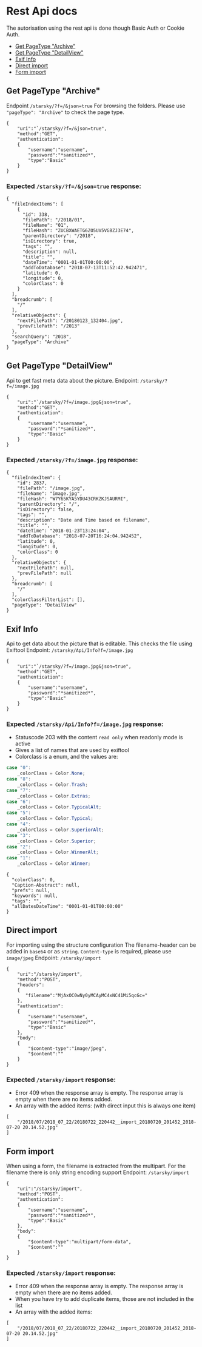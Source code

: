 
# Rest Api docs

The autorisation using the rest api is done though Basic Auth or Cookie Auth.
- [Get PageType	"Archive" ](#get-pagetypearchive)
- [Get PageType	"DetailView"](#get-pagetypedetailview)
- [Exif Info](#exif-info)
- [Direct import](#direct-import)
- [Form import](#form-import)

## Get PageType	"Archive" 
Endpoint `/starsky/?f=/&json=true` 
For browsing the folders. Please use  `"pageType": "Archive"` to check the page type. 
```
{
    "uri":"`/starsky/?f=/&json=true",
    "method":"GET",
    "authentication":
    {
        "username":"username",
        "password":"*sanitized*",
        "type":"Basic"
    }
}
```
### Expected `/starsky/?f=/&json=true` response:
```
{
  "fileIndexItems": [
    {
      "id": 338,
      "filePath": "/2018/01",
      "fileName": "01",
      "fileHash": "ZUCBXWAETG6ZO5UV5VGBZJ3E74",
      "parentDirectory": "/2018",
      "isDirectory": true,
      "tags": "",
      "description": null,
      "title": "",
      "dateTime": "0001-01-01T00:00:00",
      "addToDatabase": "2018-07-13T11:52:42.942471",
      "latitude": 0,
      "longitude": 0,
      "colorClass": 0
    }
  ],
  "breadcrumb": [
    "/"
  ],
  "relativeObjects": {
    "nextFilePath": "/20180123_132404.jpg",
    "prevFilePath": "/2013"
  },
  "searchQuery": "2018",
  "pageType": "Archive"
}
```



## Get PageType	"DetailView" 
Api to get fast meta data about the picture. 
Endpoint: `/starsky/?f=/image.jpg` 
```
{
    "uri":"`/starsky/?f=/image.jpg&json=true",
    "method":"GET",
    "authentication":
    {
        "username":"username",
        "password":"*sanitized*",
        "type":"Basic"
    }
}
```

### Expected `/starsky/?f=/image.jpg` response:

```
{
  "fileIndexItem": {
    "id": 2837,
    "filePath": "/image.jpg",
    "fileName": "image.jpg",
    "fileHash": "W7Y65KYA5YDU43CRKZKJSAURMI",
    "parentDirectory": "/",
    "isDirectory": false,
    "tags": "",
    "description": "Date and Time based on filename",
    "title": "",
    "dateTime": "2018-01-23T13:24:04",
    "addToDatabase": "2018-07-20T16:24:04.942452",
    "latitude": 0,
    "longitude": 0,
    "colorClass": 0
  },
  "relativeObjects": {
    "nextFilePath": null,
    "prevFilePath": null
  },
  "breadcrumb": [
    "/"
  ],
  "colorClassFilterList": [],
  "pageType": "DetailView"
}
```

## Exif Info
Api to get data about the picture that is editable. This checks the file using Exiftool
Endpoint: `/starsky/Api/Info?f=/image.jpg`
```
{
    "uri":"`/starsky/?f=/image.jpg&json=true",
    "method":"GET",
    "authentication":
    {
        "username":"username",
        "password":"*sanitized*",
        "type":"Basic"
    }
}
```
### Expected `/starsky/Api/Info?f=/image.jpg` response:
- Statuscode 203 with the content `read only` when readonly mode is active
- Gives a list of names that are used by exiftool
- Colorclass is a enum, and the values are:      
```cs
case "0":
    _colorClass = Color.None;
case "8":
    _colorClass = Color.Trash;
case "7":
    _colorClass = Color.Extras;
case "6":
    _colorClass = Color.TypicalAlt;
case "5":
    _colorClass = Color.Typical;
case "4":
    _colorClass = Color.SuperiorAlt;
case "3":
    _colorClass = Color.Superior;
case "2":
    _colorClass = Color.WinnerAlt;
case "1":
    _colorClass = Color.Winner;
```

```
{
  "colorClass": 0,
  "Caption-Abstract": null,
  "prefs": null,
  "keywords": null,
  "tags": "",
  "allDatesDateTime": "0001-01-01T00:00:00"
}
```



## Direct import
For importing using the structure configuration
The filename-header can be added in `base64` or as `string`.
`Content-type` is required, please use `image/jpeg`
Endpoint: `/starsky/import` 

```
{
    "uri":"/starsky/import",
    "method":"POST",
    "headers":
    {
       "filename":"MjAxOC0wNy0yMCAyMC4xNC41Mi5qcGc="
    },
    "authentication":
    {
        "username":"username",
        "password":"*sanitized*",
        "type":"Basic"
    },
    "body":
    {
        "$content-type":"image/jpeg",
        "$content":""
    }
}
```
### Expected `/starsky/import` response:
- Error 409 when the response array is empty. The response array is empty when there are no items added.
- An array with the added items: (with direct input this is always one item)
```
[
    "/2018/07/2018_07_22/20180722_220442__import_20180720_201452_2018-07-20 20.14.52.jpg"
]
```

## Form import
When using a form, the filename is extracted from the multipart. For the filename there is only string encoding support
Endpoint: `/starsky/import` 
```
{
    "uri":"/starsky/import",
    "method":"POST",
    "authentication":
    {
        "username":"username",
        "password":"*sanitized*",
        "type":"Basic"
    },
    "body":
    {
        "$content-type":"multipart/form-data",
        "$content":""
    }
}
```
### Expected `/starsky/import` response: 
- Error 409 when the response array is empty. The response array is empty when there are no items added.
- When you have try to add duplicate items, those are not included in the list 
- An array with the added items:
```
[
    "/2018/07/2018_07_22/20180722_220442__import_20180720_201452_2018-07-20 20.14.52.jpg"
]
```


